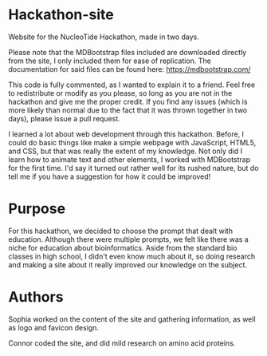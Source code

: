 # Hackathon-site
Website for the NucleoTide Hackathon, made in two days.

Please note that the MDBootstrap files included are downloaded directly from the site, I only included them for ease of replication. The documentation for said files can be found here: https://mdbootstrap.com/

This code is fully commented, as I wanted to explain it to a friend. Feel free to redistribute or modify as you please, so long as you are not in the hackathon and give me the proper credit. If you find any issues (which is more likely than normal due to the fact that it was thrown together in two days), please issue a pull request.

I learned a lot about web development through this hackathon. Before, I could do basic things like make a simple webpage with JavaScript, HTML5, and CSS, but that was really the extent of my knowledge. Not only did I learn how to animate text and other elements, I worked with MDBootstrap for the first time. I'd say it turned out rather well for its rushed nature, but do tell me if you have a suggestion for how it could be improved!

# Purpose
For this hackathon, we decided to choose the prompt that dealt with education. Although there were multiple prompts, we felt like there was a niche for education about bioinformatics. Aside from the standard bio classes in high school, I didn't even know much about it, so doing research and making a site about it really improved our knowledge on the subject. 

# Authors
Sophia worked on the content of the site and gathering information, as well as logo and favicon design.

Connor coded the site, and did mild research on amino acid proteins.
